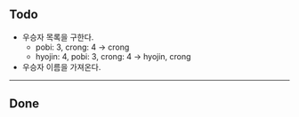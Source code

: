 ## Todo
* 우승자 목록을 구한다.
    * pobi: 3, crong: 4 -> crong
    * hyojin: 4, pobi: 3, crong: 4 -> hyojin, crong
* 우승자 이름을 가져온다.

---
## Done